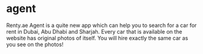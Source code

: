 # agent
Renty.ae Agent  is a quite new app which can help you to search for a car for rent in Dubai, Abu Dhabi and Sharjah. Every car that is available on the website has original photos of itself. You will hire exactly the same car as you see on the photos!
